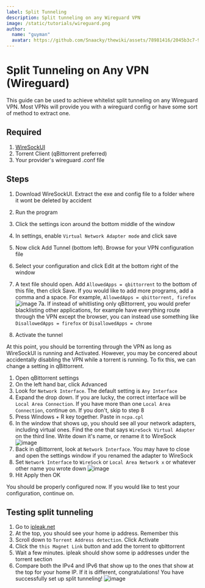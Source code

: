 ```yaml
---
label: Split Tunneling
description: Split tunneling on any Wireguard VPN
image: /static/tutorials/wireguard.png
author:
  name: "guyman"
  avatar: https://github.com/Snaacky/thewiki/assets/78981416/2045b3c7-90a5-40ce-9d81-a81baa421227
---
```


# Split Tunneling on Any VPN (Wireguard)

This guide can be used to achieve whitelist split tunneling on any Wireguard VPN. Most VPNs will provide you with a wireguard config or have some sort of method to extract one.

## Required

1. [WireSockUI](https://github.com/wiresock/WireSockUI/releases)
2. Torrent Client (qBittorrent preferred)
3. Your provider's wireguard .conf file

## Steps

1. Download WireSockUI. Extract the exe and config file to a folder where it wont be deleted by accident
2. Run the program
3. Click the settings icon around the bottom middle of the window
4. In settings, enable `Virtual Network Adapter mode` and click save
5. Now click Add Tunnel (bottom left). Browse for your VPN configuration file
6. Select your configuration and click Edit at the bottom right of the window
7. A text file should open. Add `AllowedApps = qbittorrent` to the bottom of this file, then click Save. If you would like to add more programs, add a comma and a space. For example, `AllowedApps = qbittorrent, firefox`
  ![image](https://github.com/guyman624/thewiki/assets/82007920/d2ba5e4f-ecdd-422e-b645-dd8d76635861)
7a. If instead of whitlisting only qBittorrent, you would prefer blacklisting other applications, for example have everything route through the VPN except the browser, you can instead use something like `DisallowedApps = firefox` or `DisallowedApps = chrome`

8. Activate the tunnel

At this point, you should be torrenting through the VPN as long as WireSockUI is running and Activated. However, you may be concered about accidentally disabling the VPN while a torrent is running. To fix this, we can change a setting in qBittorrent.

1. Open qBittorrent settings
2. On the left hand bar, click Advanced
3. Look for `Network Interface`. The default setting is `Any Interface`
4. Expand the drop down. If you are lucky, the correct interface will be `Local Area Connection`. If you have more than one `Local Area Connection`, continue on. If you don't, skip to step 8
5. Press Windows + R key together. Paste in `ncpa.cpl`
6. In the window that shows up, you should see all your network adapters, including virtual ones. Find the one that says `WireSock Virtual Adapter` on the third line. Write down it's name, or rename it to WireSock
  ![image](https://github.com/guyman624/thewiki/assets/82007920/f17e1c3c-1ca8-4d3d-b98b-edce36b5b6da)
7. Back in qBittorrent, look at `Network Interface`. You may have to close and open the settings window if you renamed the adapter to WireSock
8. Set `Network Interface` to `WireSock` or `Local Area Network x` or whatever other name you wrote down
  ![image](https://github.com/guyman624/thewiki/assets/82007920/5125b8de-309c-425a-b1a0-70ca1b775081)
9. Hit Apply then OK

You should be properly configured now. If you would like to test your configuration, continue on.

## Testing split tunneling

1. Go to [ipleak.net](https://ipleak.net)
2. At the top, you should see your home ip address. Remember this
3. Scroll down to `Torrent Address detection`. Click Activate
4. Click the `this Magnet Link` button and add the torrent to qbittorrent
5. Wait a few minutes. ipleak should show some ip addresses under the torrent section
6. Compare both the IPv4 and IPv6 that show up to the ones that show at the top for your home IP. If it is different, congratulations! You have successfully set up split tunneling!
![image](https://github.com/guyman624/thewiki/assets/82007920/c2ceef0d-5858-4dcd-b951-0c73bfc7e4e7)

